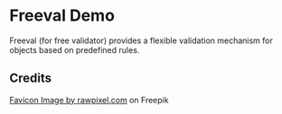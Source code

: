 # Freeval Demo

Freeval (for free validator) provides a flexible validation mechanism for objects based on predefined rules.

## Credits

[Favicon Image by rawpixel.com](https://www.freepik.com/free-vector/locker_2900480.htm#query=lock&position=1&from_view=keyword&track=sph&uuid=7e2ec07b-814e-4eb6-8429-bcc8c15830c5") on Freepik